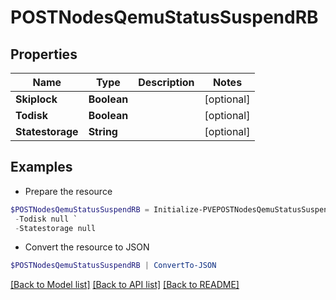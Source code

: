 # POSTNodesQemuStatusSuspendRB
## Properties

Name | Type | Description | Notes
------------ | ------------- | ------------- | -------------
**Skiplock** | **Boolean** |  | [optional] 
**Todisk** | **Boolean** |  | [optional] 
**Statestorage** | **String** |  | [optional] 

## Examples

- Prepare the resource
```powershell
$POSTNodesQemuStatusSuspendRB = Initialize-PVEPOSTNodesQemuStatusSuspendRB  -Skiplock null `
 -Todisk null `
 -Statestorage null
```

- Convert the resource to JSON
```powershell
$POSTNodesQemuStatusSuspendRB | ConvertTo-JSON
```

[[Back to Model list]](../README.md#documentation-for-models) [[Back to API list]](../README.md#documentation-for-api-endpoints) [[Back to README]](../README.md)

